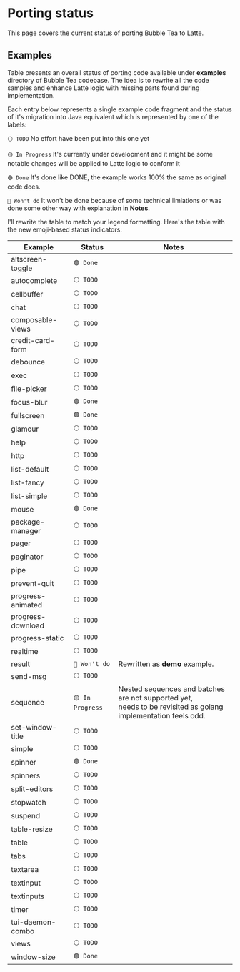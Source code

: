 # Porting status
This page covers the current status of porting Bubble Tea to Latte.

## Examples
Table presents an overall status of porting code available under **examples** directory of Bubble Tea codebase. The idea is to rewrite all the code samples and enhance Latte logic with missing parts found during implementation.

Each entry below represents a single example code fragment and the status of it's migration into Java equivalent which is represented by one of the labels:

`⚪ TODO` No effort have been put into this one yet 

`🟡 In Progress` It's currently under development and it might be some notable changes will be applied to Latte logic to conform it

`🟢 Done` It's done like DONE, the example works 100% the same as original code does.

`🔴 Won't do` It won't be done because of some technical limiations or was done some other way with explanation in **Notes**.

I'll rewrite the table to match your legend formatting. Here's the table with the new emoji-based status indicators:

| Example  | Status  | Notes
|-----------------| ------- | --------
| altscreen-toggle | `🟢 Done` |
| autocomplete | `⚪ TODO` |
| cellbuffer | `⚪ TODO` |
| chat | `⚪ TODO` |
| composable-views | `⚪ TODO` |
| credit-card-form | `⚪ TODO` |
| debounce | `⚪ TODO` |
| exec | `⚪ TODO` |
| file-picker | `⚪ TODO` |
| focus-blur | `🟢 Done` |
| fullscreen | `🟢 Done` |
| glamour | `⚪ TODO` |
| help | `⚪ TODO` |
| http | `⚪ TODO` |
| list-default | `⚪ TODO` |
| list-fancy | `⚪ TODO` |
| list-simple | `⚪ TODO` |
| mouse | `🟢 Done` |
| package-manager | `⚪ TODO` |
| pager | `⚪ TODO` |
| paginator | `⚪ TODO` |
| pipe | `⚪ TODO` |
| prevent-quit | `⚪ TODO` |
| progress-animated | `⚪ TODO` |
| progress-download | `⚪ TODO` |
| progress-static | `⚪ TODO` |
| realtime | `⚪ TODO` |
| result | `🔴 Won't do` | Rewritten as **demo** example.
| send-msg | `⚪ TODO` |
| sequence | `🟡 In Progress` | Nested sequences and batches are not supported yet,<br>needs to be revisited as golang implementation feels odd.
| set-window-title | `⚪ TODO` |
| simple | `⚪ TODO` |
| spinner | `🟢 Done` |
| spinners | `⚪ TODO` |
| split-editors | `⚪ TODO` |
| stopwatch | `⚪ TODO` |
| suspend | `⚪ TODO` |
| table-resize | `⚪ TODO` |
| table | `⚪ TODO` |
| tabs | `⚪ TODO` |
| textarea | `⚪ TODO` |
| textinput | `⚪ TODO` |
| textinputs | `⚪ TODO` |
| timer | `⚪ TODO` |
| tui-daemon-combo | `⚪ TODO` |
| views | `⚪ TODO` |
| window-size | `🟢 Done` |
